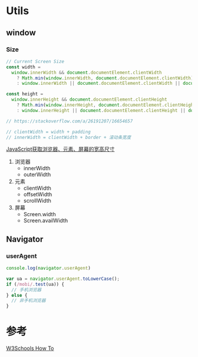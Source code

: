 # Utils

## window

### Size

```js
// Current Screen Size
const width =
  window.innerWidth && document.documentElement.clientWidth
    ? Math.min(window.innerWidth, document.documentElement.clientWidth)
    : window.innerWidth || document.documentElement.clientWidth || document.getElementsByTagName('body')[0].clientWidth

const height =
  window.innerHeight && document.documentElement.clientHeight
    ? Math.min(window.innerHeight, document.documentElement.clientHeight)
    : window.innerHeight || document.documentElement.clientHeight || document.getElementsByTagName('body')[0].clientHeight

// https://stackoverflow.com/a/26191207/16654657

// clientWidth = width + padding
// innerWidth = clientWidth + border + 滚动条宽度
```

[JavaScript获取浏览器、元素、屏幕的宽高尺寸](https://juejin.cn/post/6844903607704223751)

1. 浏览器
   - innerWidth
   - outerWidth
2. 元素
   - clientWidth
   - offsetWidth
   - scrollWidth
3. 屏幕
   - Screen.width
   - Screen.availWidth

## Navigator

### userAgent

```js
console.log(navigator.userAgent)

var ua = navigator.userAgent.toLowerCase();
if (/mobi/.test(ua)) {
  // 手机浏览器
} else {
  // 非手机浏览器
}
```

# 参考

[W3Schools How To](https://www.w3schools.com/howto/default.asp)
